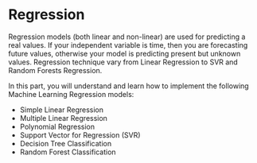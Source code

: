 # Regression

Regression models (both linear and non-linear) are used for predicting a real values. 
If your independent variable is time, then you are forecasting future values, otherwise your model is predicting present but unknown values. Regression technique vary from Linear Regression to SVR and Random Forests Regression.

In this part, you will understand and learn how to implement the following Machine Learning Regression models:

- Simple Linear Regression
- Multiple Linear Regression
- Polynomial Regression
- Support Vector for Regression (SVR)
- Decision Tree Classification
- Random Forest Classification
